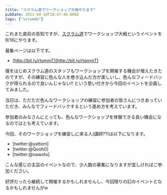 ```yaml
---
title: "スクラム道でワークショップ大戦やります"
pubDate: 2011-09-10T18:47:40.000Z
tags: ["scrumdo"]
---
```


これまた直前の告知ですが、[スクラム道](http://www.facebook.com/TaoOfScrum)でワークショップ大戦というイベントを9/16にやります。

募集ページは以下です。

- [http://bit.ly/rtqmmT](http://bit.ly/rtqmmT)

僕をはじめスクラム道のスタッフもワークショップを開催する機会が増えたきたのですが、その練習に色んな人を巻き込んだ方が楽しいし、色んなフィードバックが得られるので良いんじゃない!! という思い付きから今回のイベントを企画してみました。

当日は、ただただ色んなワークショップの練習に参加者の皆さんにつきあっていただき、みんなでフィードバックするという進め方を考えています。

参加者のみなさんにとっても、色んなワークショップを体験できる良い機会になるのではとも考えています。

今回、そのワークショップを練習しに来る人(講師??)は以下になります。

- [twitter:@yattom]
- [twitter:@Qooh0]
- [twitter:@nawoto]

こんな感じの主旨のイベントなので、少人数の募集になりますが宜しければご参加ください。

好評だったら継続して開催するかもしれませんし、今回限りの幻のイベントとなるかもしれませんがw